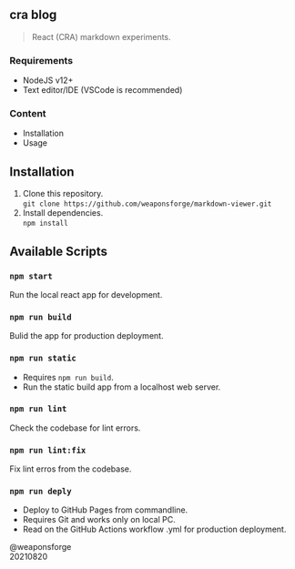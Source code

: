 ## cra blog

> React (CRA) markdown experiments.

### Requirements

- NodeJS v12+
- Text editor/IDE (VSCode is recommended)

### Content

- Installation
- Usage

## Installation

1. Clone this repository.  
`git clone https://github.com/weaponsforge/markdown-viewer.git`
2. Install dependencies.  
`npm install`

## Available Scripts

### `npm start`
Run the local react app for development.  

### `npm run build`
Bulid the app for production deployment. 

### `npm run static`
- Requires `npm run build`.
- Run the static build app from a localhost web server. 

### `npm run lint`
Check the codebase for lint errors.

### `npm run lint:fix`
Fix lint erros from the codebase.

### `npm run deply`
- Deploy to GitHub Pages from commandline.
- Requires Git and works only on local PC.
- Read on the GitHub Actions workflow .yml for production deployment.

@weaponsforge  
20210820